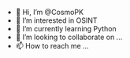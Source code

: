 - 👋 Hi, I’m @CosmoPK
- 👀 I’m interested in OSINT
- 🌱 I’m currently learning Python
- 💞️ I’m looking to collaborate on ...
- 📫 How to reach me ...

<!---
CosmoPK/CosmoPK is a ✨ special ✨ repository because its `README.md` (this file) appears on your GitHub profile.
You can click the Preview link to take a look at your changes.
--->
